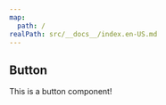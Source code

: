```yaml
---
map:
  path: /
realPath: src/__docs__/index.en-US.md
---
```


## Button
This is a button component!

<demo src="./demo.vue"
  title="Demo 演示"
  desc="这是一个 Demo 渲染示例">
</demo>


<API src="../button.vue" lang="en"></API>
